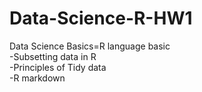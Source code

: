 # Data-Science-R-HW1
Data Science Basics=R language basic<br>
-Subsetting data in R<br>
-Principles of Tidy data<br>
-R markdown

